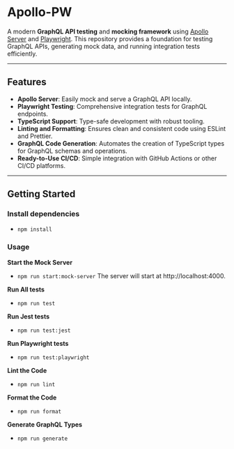 # Apollo-PW

A modern **GraphQL API testing** and **mocking framework** using [Apollo Server](https://www.apollographql.com/docs/apollo-server/) and [Playwright](https://playwright.dev/). This repository provides a foundation for testing GraphQL APIs, generating mock data, and running integration tests efficiently.

---

## Features

- **Apollo Server**: Easily mock and serve a GraphQL API locally.
- **Playwright Testing**: Comprehensive integration tests for GraphQL endpoints.
- **TypeScript Support**: Type-safe development with robust tooling.
- **Linting and Formatting**: Ensures clean and consistent code using ESLint and Prettier.
- **GraphQL Code Generation**: Automates the creation of TypeScript types for GraphQL schemas and operations.
- **Ready-to-Use CI/CD**: Simple integration with GitHub Actions or other CI/CD platforms.

---

## Getting Started

### Install dependencies

- `npm install`

### Usage

**Start the Mock Server**

- `npm run start:mock-server`
  The server will start at http://localhost:4000.

**Run All tests**

- `npm run test`

**Run Jest tests**

- `npm run test:jest`

**Run Playwright tests**

- `npm run test:playwright`

**Lint the Code**

- `npm run lint`

**Format the Code**

- `npm run format`

**Generate GraphQL Types**

- `npm run generate`

